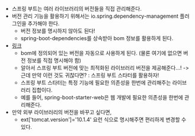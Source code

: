 - 스프링 부트는 여러 라이브러리의 버전들을 직접 관리해준다.
- 버전 관리 기능을 활용하기 위해서는 io.spring.dependency-management 플러그인을 추가해야 한다.
  - 버전 정보를 명시하지 않아도 된다!
  - spring-boot-dependencies를 상속받아 bom 정보를 활용하게 된다.
 - [링크](https://github.com/spring-projects/spring-boot/blob/main/spring-boot-project/spring-boot-dependencies/build.gradle)
   - bom에 정의되어 있는 버전을 자동으로 사용하게 된다. (물론 여기에 없으면 버전 정보를 직접 명시해야 함)
   - 알아서 스프링 부트 버전에 맞는 최적화된 라이브러리 버전을 제공해준다...!
 -> 근데 만약 이런 것도 귀찮다면? : 스프링 부트 스타터를 활용하자!
   - 스프링 부트 스타터는 특정 기능에 필요한 의존성을 한번에 관리해주는 라이브러리 집합이다.
    - 예를 들어, spring-boot-starter-web은 웹 개발에 필요한 의존성을 한번에 관리해준다.
- 만약 외부 라이브러리의 버전을 바꾸고 싶다면,
  - ext['tomcat.version']='10.1.4' 요런 식으로 명시해주면 편리하게 변경할 수 있다.

